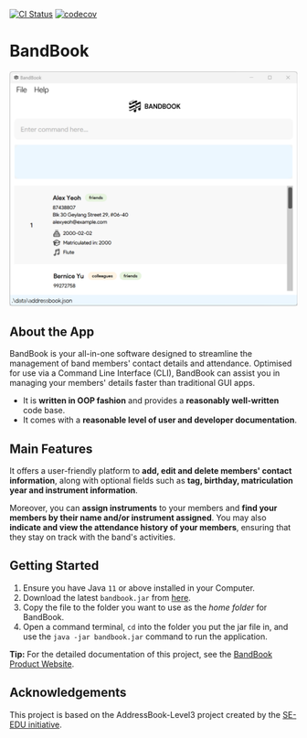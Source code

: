 [![CI Status](https://github.com/AY2324S2-CS2103T-T15-3/tp/workflows/Java%20CI/badge.svg)](https://github.com/AY2324S2-CS2103T-T15-3/tp/actions)
[![codecov](https://codecov.io/gh/AY2324S2-CS2103T-T15-3/tp/branch/master/graph/badge.svg)](https://app.codecov.io/gh/AY2324S2-CS2103T-T15-3/tp)

# BandBook

![Ui](docs/images/Ui.png)

## About the App

BandBook is your all-in-one software designed to streamline the management of band members' contact details and
attendance. Optimised for use via a Command Line Interface (CLI), BandBook can assist you in managing your members' details
faster than traditional GUI apps.

  * It is **written in OOP fashion** and provides a **reasonably well-written** code base.
  * It comes with a **reasonable level of user and developer documentation**.

## Main Features
It offers a user-friendly platform to **add, edit and delete members' contact information**,
along with optional fields such as **tag, birthday, matriculation year and instrument information**.

Moreover, you can **assign instruments** to your members and **find your members by their name and/or instrument
assigned**. You may also **indicate and view the attendance history of your members**, ensuring that they stay on
track with the band's activities.

## Getting Started
1. Ensure you have Java `11` or above installed in your Computer.
2. Download the latest `bandbook.jar` from [here](https://github.com/AY2324S2-CS2103T-T15-3/tp/releases).
3. Copy the file to the folder you want to use as the _home folder_ for BandBook.
4. Open a command terminal, `cd` into the folder you put the jar file in, and use the `java -jar bandbook.jar`
   command to run the application.

<box type="tip" seamless>

**Tip:** For the detailed documentation of this project, see the [BandBook Product Website](https://ay2324s2-cs2103t-t15-3.github.io/tp/).

</box>

## Acknowledgements
This project is based on the AddressBook-Level3 project created by the [SE-EDU initiative](https://se-education.org).
